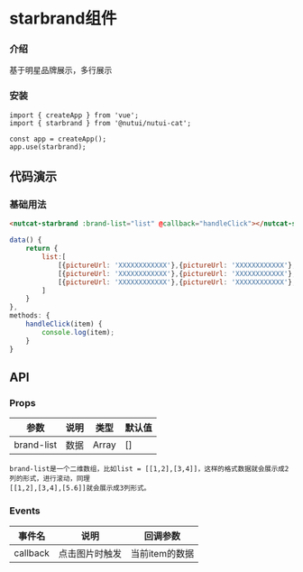 #  starbrand组件

### 介绍

基于明星品牌展示，多行展示

### 安装

```
import { createApp } from 'vue';
import { starbrand } from '@nutui/nutui-cat';

const app = createApp();
app.use(starbrand);
```

## 代码演示

### 基础用法

```html
<nutcat-starbrand :brand-list="list" @callback="handleClick"></nutcat-starbrand>
```
```javascript
data() {
    return {
        list:[
            [{pictureUrl: 'XXXXXXXXXXXX'},{pictureUrl: 'XXXXXXXXXXXX'},{pictureUrl: 'XXXXXXXXXXXX'},{pictureUrl: 'XXXXXXXXXXXX'}],
            [{pictureUrl: 'XXXXXXXXXXXX'},{pictureUrl: 'XXXXXXXXXXXX'},{pictureUrl: 'XXXXXXXXXXXX'},{pictureUrl: 'XXXXXXXXXXXX'}],
            [{pictureUrl: 'XXXXXXXXXXXX'},{pictureUrl: 'XXXXXXXXXXXX'},{pictureUrl: 'XXXXXXXXXXXX'},{pictureUrl: 'XXXXXXXXXXXX'}],
        ]
    }
},
methods: {
    handleClick(item) {
        console.log(item);
    }
}
```



## API

### Props

| 参数         | 说明                             | 类型   | 默认值           |
|--------------|----------------------------------|--------|------------------|
| brand-list         | 数据             | Array | []               |

```
brand-list是一个二维数组，比如list = [[1,2],[3,4]]，这样的格式数据就会展示成2列的形式，进行滚动，同理
[[1,2],[3,4],[5.6]]就会展示成3列形式。   
```

### Events

| 事件名 | 说明           | 回调参数     |
|--------|----------------|--------------|
| callback  | 点击图片时触发 | 当前item的数据 |
